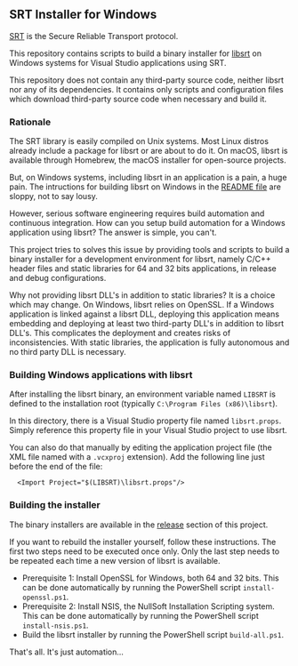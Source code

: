 ## SRT Installer for Windows

[SRT](https://www.srtalliance.org/) is the Secure Reliable Transport protocol.

This repository contains scripts to build a binary installer for
[libsrt](https://github.com/Haivision/srt/) on Windows systems for
Visual Studio applications using SRT.

This repository does not contain any third-party source code, neither libsrt
nor any of its dependencies. It contains only scripts and configuration files
which download third-party source code when necessary and build it.

### Rationale

The SRT library is easily compiled on Unix systems. Most Linux distros already
include a package for libsrt or are about to do it. On macOS, libsrt is available
through Homebrew, the macOS installer for open-source projects.

But, on Windows systems, including libsrt in an application is a pain, a huge pain.
The intructions for building libsrt on Windows in the
[README file](https://github.com/Haivision/srt/blob/master/README.md)
are sloppy, not to say lousy.

However, serious software engineering requires build automation and continuous
integration. How can you setup build automation for a Windows application using
libsrt? The answer is simple, you can't.

This project tries to solves this issue by providing tools and scripts to build
a binary installer for a development environment for libsrt, namely C/C++ header
files and static libraries for 64 and 32 bits applications, in release and debug
configurations.

Why not providing libsrt DLL's in addition to static libraries? It is a choice which
may change. On Windows, libsrt relies on OpenSSL. If a Windows application is linked
against a libsrt DLL, deploying this application means embedding and deploying
at least two third-party DLL's in addition to libsrt DLL's. This complicates
the deployment and creates risks of inconsistencies. With static libraries, the
application is fully autonomous and no third party DLL is necessary.

### Building Windows applications with libsrt

After installing the libsrt binary, an environment variable named `LIBSRT` is
defined to the installation root (typically `C:\Program Files (x86)\libsrt`).

In this directory, there is a Visual Studio property file named `libsrt.props`.
Simply reference this property file in your Visual Studio project to use libsrt.

You can also do that manually by editing the application project file (the XML
file named with a `.vcxproj` extension). Add the following line just before
the end of the file:

~~~
  <Import Project="$(LIBSRT)\libsrt.props"/>
~~~

### Building the installer

The binary installers are available in the
[release](https://github.com/tsduck/srt-win-installer/releases)
section of this project.

If you want to rebuild the installer yourself, follow these instructions.
The first two steps need to be executed once only. Only the last step needs
to be repeated each time a new version of libsrt is available.

- Prerequisite 1: Install OpenSSL for Windows, both 64 and 32 bits.
  This can be done automatically by running the PowerShell script `install-openssl.ps1`.
- Prerequisite 2: Install NSIS, the NullSoft Installation Scripting system.
  This can be done automatically by running the PowerShell script `install-nsis.ps1`.
- Build the libsrt installer by running the PowerShell script `build-all.ps1`.

That's all. It's just automation...
